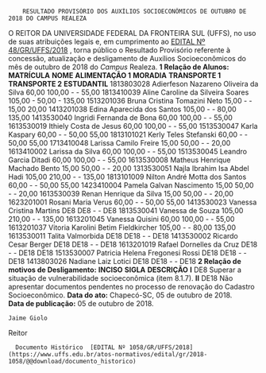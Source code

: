         RESULTADO PROVISÓRIO DOS AUXÍLIOS SOCIOECONÔMICOS DE OUTUBRO DE 2018 DO CAMPUS REALEZA  

 O REITOR DA UNIVERSIDADE FEDERAL DA FRONTEIRA SUL (UFFS), no uso de suas atribuições legais e, em cumprimento ao [EDITAL Nº 48/GR/UFFS/2018](https://www.uffs.edu.br/atos-normativos/edital/gr/2018-0048)  , torna público o Resultado Provisório referente à concessão, atualização e desligamento de Auxílios Socioeconômicos do mês de outubro de 2018 do *Campus* Realeza.  **1 Relação de Alunos:**      **MATRÍCULA**    **NOME**    **ALIMENTAÇÃO 1**    **MORADIA**    **TRANSPORTE 1**    **TRANSPORTE 2**    **ESTUDANTIL**      1813803028   Adierfeson Nazareno Oliveira da Silva   60,00   100,00   -   -   55,00     1813410039   Aline Caroline da Silveira Soares   105,00   -   50,00   -   135,00     1513201036   Bruna Cristina Tomazini Neto   15,00   -   -   15,00   20,00     1413201038   Edina Aparecida dos Santos   105,00   -   -   80,00   135,00     1413530040   Ingridi Fernanda de Bona   60,00   100,00   -   -   55,00     1613530019   Ithiely Costa de Jesus   60,00   100,00   -   -   55,00     1513530047   Karla Kaspary   60,00   -   -   50,00   55,00     1813101021   Kerly Teles Stefanski   60,00   -   -   50,00   55,00     1713410048   Larissa Camilo Freire   15,00   50,00   -   -   20,00     1613410002   Larissa da Silva   60,00   100,00   -   -   55,00     1513530045   Leandro Garcia Ditadi   60,00   100,00   -   -   55,00     1613530008   Matheus Henrique Machado Bento   15,00   50,00   -   -   20,00     1313530051   Najla Ibrahim Isa Abdel Hadi   105,00   210,00   -   -   135,00     1813101009   Nilton André Motta dos Santos   60,00   -   -   50,00   55,00     1423410004   Pamela Galvan Nascimento   15,00   50,00   -   -   20,00     1613530039   Renan Henrique da Silva   15,00   50,00   -   -   20,00     1623201001   Rosani Maria Verus   60,00   -   -   50,00   55,00     1413530023   Vanessa Cristina Martins   DE8   DE8   -   -   DE8     1813530041   Vanessa de Souza   105,00   210,00   -   -   135,00     1613201045   Vanessa Quisini   60,00   100,00   -   -   55,00     1613201037   Vitoria Karolini Betim Fieldkircher   105,00   -   -   80,00   135,00     1613530011   Talita Valmorbida   DE18   DE18   -   -   DE18     1413530002   Ricardo Cesar Berger   DE18   DE18   -   -   DE18     1613201019   Rafael Dornelles da Cruz   DE18   -   -   DE18   DE18     1513530007   Patricia Helena Fregonesi Rossi   DE18   DE18   -   -   DE18     1413803026   Nadiane Laiz Lotici   DE18   DE18   -   -   DE18      **2 Relação de motivos de Desligamento:**      **INCISO**    **SIGLA**    **DESCRIÇÃO**      **I**    DE8   Superar a situação de vulnerabilidade socioeconômica (item 8.1.7).     **II**    DE18   Não apresentar documentos pendentes no processo de renovação do Cadastro Socioeconômico.         **Data do ato:** Chapecó-SC, 05 de outubro de 2018.   
 **Data de publicação:**  05 de outubro de 2018. 

    Jaime Giolo   
 Reitor 

      Documento Histórico  [EDITAL Nº 1058/GR/UFFS/2018](https://www.uffs.edu.br/atos-normativos/edital/gr/2018-1058/@@download/documento_historico)     
      